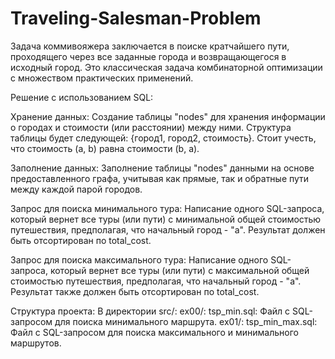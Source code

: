 # Traveling-Salesman-Problem
Задача коммивояжера заключается в поиске кратчайшего пути, проходящего через все заданные города и возвращающегося в исходный город. Это классическая задача комбинаторной оптимизации с множеством практических применений.

Решение с использованием SQL:

Хранение данных: 
Создание таблицы "nodes" для хранения информации о городах и стоимости (или расстоянии) между ними. 
Структура таблицы будет следующей: {город1, город2, стоимость}. 
Стоит учесть, что стоимость (a, b) равна стоимости (b, a).

Заполнение данных:
Заполнение таблицы "nodes" данными на основе предоставленного графа, учитывая как прямые, так и обратные пути между каждой парой городов.

Запрос для поиска минимального тура: 
Написание одного SQL-запроса, который вернет все туры (или пути) с минимальной общей стоимостью путешествия, предполагая, что начальный город - "a". 
Результат должен быть отсортирован по total_cost.

Запрос для поиска максимального тура: 
Написание одного SQL-запроса, который вернет все туры (или пути) с максимальной общей стоимостью путешествия, предполагая, что начальный город - "a". 
Результат также должен быть отсортирован по total_cost.

Структура проекта:
В директории src/:
ex00/: 
tsp_min.sql: Файл с SQL-запросом для поиска минимального маршрута.
ex01/: 
tsp_min_max.sql: Файл с SQL-запросом для поиска максимального и минимального маршрутов.


